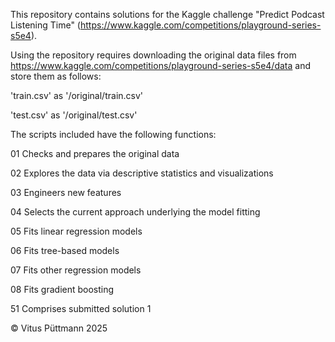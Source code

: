 This repository contains solutions for the Kaggle challenge "Predict Podcast Listening Time" (https://www.kaggle.com/competitions/playground-series-s5e4).


Using the repository requires downloading the original data files from https://www.kaggle.com/competitions/playground-series-s5e4/data and store them as follows:

'train.csv' as '/original/train.csv'

'test.csv' as '/original/test.csv'


The scripts included have the following functions:

01 Checks and prepares the original data

02 Explores the data via descriptive statistics and visualizations

03 Engineers new features

04 Selects the current approach underlying the model fitting

05 Fits linear regression models

06 Fits tree-based models

07 Fits other regression models

08 Fits gradient boosting


51 Comprises submitted solution 1



© Vitus Püttmann 2025
